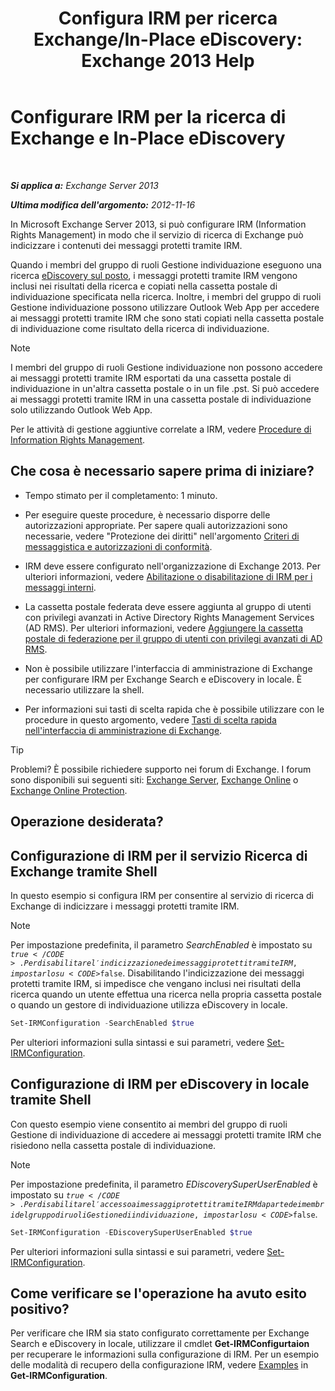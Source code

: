 ﻿---
title: 'Configura IRM per ricerca Exchange/In-Place eDiscovery: Exchange 2013 Help'
TOCTitle: Configurare IRM per la ricerca di Exchange e In-Place eDiscovery
ms:assetid: d96790e9-93ad-4a56-b90f-2dbfa2f2073c
ms:mtpsurl: https://technet.microsoft.com/it-it/library/Gg588319(v=EXCHG.150)
ms:contentKeyID: 50481822
ms.date: 05/22/2018
mtps_version: v=EXCHG.150
ms.translationtype: MT
---

# Configurare IRM per la ricerca di Exchange e In-Place eDiscovery

 

_**Si applica a:** Exchange Server 2013_

_**Ultima modifica dell'argomento:** 2012-11-16_

In Microsoft Exchange Server 2013, si può configurare IRM (Information Rights Management) in modo che il servizio di ricerca di Exchange può indicizzare i contenuti dei messaggi protetti tramite IRM.

Quando i membri del gruppo di ruoli Gestione individuazione eseguono una ricerca [eDiscovery sul posto](https://docs.microsoft.com/it-it/exchange/security-and-compliance/in-place-ediscovery/in-place-ediscovery), i messaggi protetti tramite IRM vengono inclusi nei risultati della ricerca e copiati nella cassetta postale di individuazione specificata nella ricerca. Inoltre, i membri del gruppo di ruoli Gestione individuazione possono utilizzare Outlook Web App per accedere ai messaggi protetti tramite IRM che sono stati copiati nella cassetta postale di individuazione come risultato della ricerca di individuazione.


> [!NOTE]
> I membri del gruppo di ruoli Gestione individuazione non possono accedere ai messaggi protetti tramite IRM esportati da una cassetta postale di individuazione in un'altra cassetta postale o in un file .pst. Si può accedere ai messaggi protetti tramite IRM in una cassetta postale di individuazione solo utilizzando Outlook Web App.



Per le attività di gestione aggiuntive correlate a IRM, vedere [Procedure di Information Rights Management](information-rights-management-procedures-exchange-2013-help.md).

## Che cosa è necessario sapere prima di iniziare?

  - Tempo stimato per il completamento: 1 minuto.

  - Per eseguire queste procedure, è necessario disporre delle autorizzazioni appropriate. Per sapere quali autorizzazioni sono necessarie, vedere "Protezione dei diritti" nell'argomento [Criteri di messaggistica e autorizzazioni di conformità](messaging-policy-and-compliance-permissions-exchange-2013-help.md).

  - IRM deve essere configurato nell'organizzazione di Exchange 2013. Per ulteriori informazioni, vedere [Abilitazione o disabilitazione di IRM per i messaggi interni](enable-or-disable-irm-for-internal-messages-exchange-2013-help.md).

  - La cassetta postale federata deve essere aggiunta al gruppo di utenti con privilegi avanzati in Active Directory Rights Management Services (AD RMS). Per ulteriori informazioni, vedere [Aggiungere la cassetta postale di federazione per il gruppo di utenti con privilegi avanzati di AD RMS](add-the-federation-mailbox-to-the-ad-rms-super-users-group-exchange-2013-help.md).

  - Non è possibile utilizzare l'interfaccia di amministrazione di Exchange per configurare IRM per Exchange Search e eDiscovery in locale. È necessario utilizzare la shell.

  - Per informazioni sui tasti di scelta rapida che è possibile utilizzare con le procedure in questo argomento, vedere [Tasti di scelta rapida nell'interfaccia di amministrazione di Exchange](keyboard-shortcuts-in-the-exchange-admin-center-exchange-online-protection-help.md).


> [!TIP]
> Problemi? È possibile richiedere supporto nei forum di Exchange. I forum sono disponibili sui seguenti siti: <A href="https://go.microsoft.com/fwlink/p/?linkid=60612">Exchange Server</A>, <A href="https://go.microsoft.com/fwlink/p/?linkid=267542">Exchange Online</A> o <A href="https://go.microsoft.com/fwlink/p/?linkid=285351">Exchange Online Protection</A>.



## Operazione desiderata?

## Configurazione di IRM per il servizio Ricerca di Exchange tramite Shell

In questo esempio si configura IRM per consentire al servizio di ricerca di Exchange di indicizzare i messaggi protetti tramite IRM.


> [!NOTE]
> Per impostazione predefinita, il parametro <EM>SearchEnabled</EM> è impostato su <CODE>$true</CODE>. Per disabilitare l'indicizzazione dei messaggi protetti tramite IRM, impostarlo su <CODE>$false</CODE>. Disabilitando l'indicizzazione dei messaggi protetti tramite IRM, si impedisce che vengano inclusi nei risultati della ricerca quando un utente effettua una ricerca nella propria cassetta postale o quando un gestore di individuazione utilizza eDiscovery in locale.



```powershell
Set-IRMConfiguration -SearchEnabled $true
```

Per ulteriori informazioni sulla sintassi e sui parametri, vedere [Set-IRMConfiguration](https://technet.microsoft.com/it-it/library/dd979792\(v=exchg.150\)).

## Configurazione di IRM per eDiscovery in locale tramite Shell

Con questo esempio viene consentito ai membri del gruppo di ruoli Gestione di individuazione di accedere ai messaggi protetti tramite IRM che risiedono nella cassetta postale di individuazione.


> [!NOTE]
> Per impostazione predefinita, il parametro <EM>EDiscoverySuperUserEnabled</EM> è impostato su <CODE>$true</CODE>. Per disabilitare l'accesso ai messaggi protetti tramite IRM da parte dei membri del gruppo di ruoli Gestione di individuazione, impostarlo su <CODE>$false</CODE>.



```powershell
Set-IRMConfiguration -EDiscoverySuperUserEnabled $true
```

Per ulteriori informazioni sulla sintassi e sui parametri, vedere [Set-IRMConfiguration](https://technet.microsoft.com/it-it/library/dd979792\(v=exchg.150\)).

## Come verificare se l'operazione ha avuto esito positivo?

Per verificare che IRM sia stato configurato correttamente per Exchange Search e eDiscovery in locale, utilizzare il cmdlet **Get-IRMConfigurtaion** per recuperare le informazioni sulla configurazione di IRM. Per un esempio delle modalità di recupero della configurazione IRM, vedere [Examples](https://technet.microsoft.com/it-it/e1821219-fe18-4642-a9c2-58eb0aadd61a\(exchg.150\)#examples) in **Get-IRMConfiguration**.

